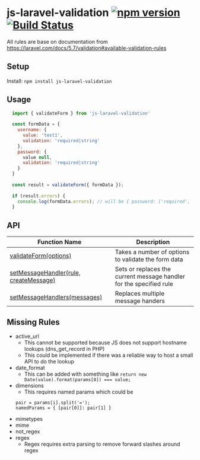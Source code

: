 # js-laravel-validation [![npm version](https://badge.fury.io/js/js-laravel-validation.svg)](https://badge.fury.io/js/js-laravel-validation) [![Build Status](https://travis-ci.org/c-mcg/JS-Laravel-validation.svg?branch=master)](https://travis-ci.org/c-mcg/JS-Laravel-validation)

All rules are base on documentation from https://laravel.com/docs/5.7/validation#available-validation-rules

## Setup

Install: `npm install js-laravel-validation`

## Usage

```javascript
  import { validateForm } from 'js-laravel-validation'
  
  const formData = {
    username: {
      value: 'test1',
      validation: 'required|string'
    },
    password: {
      value null,
      validation: 'required|string'
    }
  }
  
  const result = validateForm({ formData });
  
  if (result.errors) {
    console.log(formData.errors); // will be { password: ['required', 'string'] }
  }
```

## API

| Function Name  | Description |
| ------------- | ------------- |
| [validateForm(options)](https://github.com/c-mcg/js-laravel-validation/blob/master/docs/validateForm.md)  | Takes a number of options to validate the form data  |
| [setMessageHandler(rule, createMessage)](https://github.com/c-mcg/js-laravel-validation/blob/master/docs/setMessageHandler.md)  | Sets or replaces the current message handler for the specified rule |
| [setMessageHandlers(messages)](https://github.com/c-mcg/js-laravel-validation/blob/master/docs/setMessageHandlers.md)  | Replaces multiple message handers  |

## Missing Rules
- active_url 
  - This cannot be supported because JS does not support hostname lookups (dns_get_record in PHP)
  - This could be implemented if there was a reliable way to host a small API to do the lookup
- date_format
  - This can be added with something like `return new Date(value).format(params[0]) === value;`
- dimensions
  - This requires named params which could be 
   ```
   pair = params[i].split('=');
   namedParams = { [pair[0]]: pair[1] }
   ```
- mimetypes
- mime
- not_regex
- regex
  - Regex requires extra parsing to remove forward slashes around regex
 
